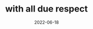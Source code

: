 ---
title: "with all due respect"
date: 2022-06-18
type: fragment
related: "I don't place your conclusions above God"
tags:
  - fragment
---